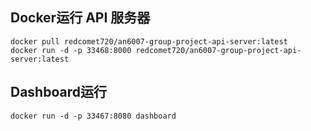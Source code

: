 ## Docker运行 API 服务器
```shell
docker pull redcomet720/an6007-group-project-api-server:latest
docker run -d -p 33468:8000 redcomet720/an6007-group-project-api-server:latest
```
## Dashboard运行
```shell
docker run -d -p 33467:8080 dashboard 
```


